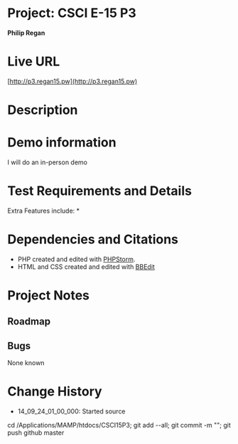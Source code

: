 # Project: CSCI E-15 P3
**Philip Regan**

# Live URL
[http://p3.regan15.pw](http://p3.regan15.pw)

# Description
<!-- 2-3+ sentences -->

# Demo information
<!-- If you attend your section to do an in-person demo, make a note of this. If you opt to do the Jing screencast demo, include the link here .-->
I will do an in-person demo

# Test Requirements and Details
<!-- Any details the instructor or TA needs to know, for example, test credentials. -->
Extra Features include:
*

# Dependencies and Citations
<!--A list of any plugins, libraries, packages or outside code used in the project. See Student Responsibilities for more details on avoiding code plagiarism.-->
* PHP created and edited with [PHPStorm](http://www.jetbrains.com/phpstorm/).
* HTML and CSS created and edited with [BBEdit](http://www.barebones.com/products/bbedit/)

# Project Notes

## Roadmap


## Bugs
None known

# Change History

* 14\_09\_24\_01\_00\_000: Started source

cd /Applications/MAMP/htdocs/CSCI15P3; git add --all; git commit -m ""; git push github master